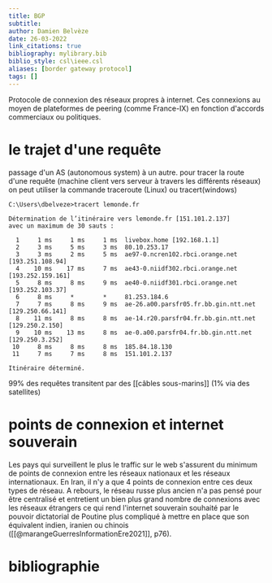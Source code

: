 ```yaml
---
title: BGP
subtitle:
author: Damien Belvèze
date: 26-03-2022
link_citations: true
bibliography: mylibrary.bib
biblio_style: csl\ieee.csl
aliases: [border gateway protocol]
tags: []
---
```


Protocole de connexion des réseaux propres à internet. 
Ces connexions au moyen de plateformes de peering (comme France-IX) en fonction d'accords commerciaux ou politiques. 

# le trajet d'une requête

passage d'un AS (autonomous system) à un autre. 
pour tracer la route d'une requête (machine client vers serveur à travers les différents réseaux) on peut utiliser la commande traceroute (Linux) ou tracert(windows)

````
C:\Users\dbelveze>tracert lemonde.fr

Détermination de l’itinéraire vers lemonde.fr [151.101.2.137]
avec un maximum de 30 sauts :

  1     1 ms     1 ms     1 ms  livebox.home [192.168.1.1]
  2     3 ms     5 ms     3 ms  80.10.253.17
  3     3 ms     2 ms     5 ms  ae97-0.ncren102.rbci.orange.net [193.251.108.94]
  4    10 ms    17 ms     7 ms  ae43-0.niidf302.rbci.orange.net [193.252.159.161]
  5     8 ms     8 ms     9 ms  ae40-0.niidf301.rbci.orange.net [193.252.103.37]
  6     8 ms     *        *     81.253.184.6
  7     7 ms     8 ms     9 ms  ae-26.a00.parsfr05.fr.bb.gin.ntt.net [129.250.66.141]
  8    11 ms     8 ms     8 ms  ae-14.r20.parsfr04.fr.bb.gin.ntt.net [129.250.2.150]
  9    10 ms    13 ms     8 ms  ae-0.a00.parsfr04.fr.bb.gin.ntt.net [129.250.3.252]
 10     8 ms     8 ms     8 ms  185.84.18.130
 11     7 ms     7 ms     8 ms  151.101.2.137

Itinéraire déterminé.
````

99% des requêtes transitent par des [[câbles sous-marins]] (1% via des satellites)

# points de connexion et internet souverain

Les pays qui surveillent le plus le traffic sur le web s'assurent du minimum de points de connexion entre les réseaux nationaux et les réseaux internationaux. En Iran, il n'y a que 4 points de connexion entre ces deux types de réseau. A rebours, le réseau russe plus ancien n'a pas pensé pour être centralisé et entretient un bien plus grand nombre de connexions avec les réseaux étrangers ce qui rend l'internet souverain souhaité par le pouvoir dictatorial de Poutine plus compliqué à mettre en place que son équivalent indien, iranien ou chinois ([[@marangeGuerresInformationEre2021]], p76). 

# bibliographie

